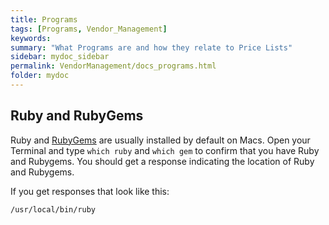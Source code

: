 ```yaml
---
title: Programs
tags: [Programs, Vendor_Management]
keywords:
summary: "What Programs are and how they relate to Price Lists"
sidebar: mydoc_sidebar
permalink: VendorManagement/docs_programs.html
folder: mydoc
---
```


## Ruby and RubyGems

Ruby and [RubyGems](https://rubygems.org/pages/download) are usually installed by default on Macs. Open your Terminal and type `which ruby` and  `which gem` to confirm that you have Ruby and Rubygems. You should get a response indicating the location of Ruby and Rubygems.

If you get responses that look like this:

```
/usr/local/bin/ruby
```
